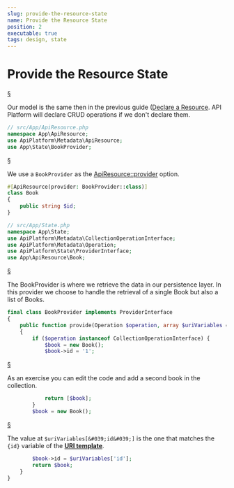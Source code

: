 ```yaml
--- 
slug: provide-the-resource-state
name: Provide the Resource State
position: 2
executable: true
tags: design, state
---
```


# Provide the Resource State

<a href="#section-1" id="section-1">§</a>

Our model is the same then in the previous guide ([Declare a Resource](./declare-a-resource). API Platform will declare
CRUD operations if we don&#039;t declare them. 


```php
// src/App/ApiResource.php
namespace App\ApiResource;
use ApiPlatform\Metadata\ApiResource;
use App\State\BookProvider;
```

<a href="#section-2" id="section-2">§</a>

We use a `BookProvider` as the [ApiResource::provider](/reference/Metadata/ApiResource#provider) option. 


```php
#[ApiResource(provider: BookProvider::class)]
class Book
{
    public string $id;
}

// src/App/State.php
namespace App\State;
use ApiPlatform\Metadata\CollectionOperationInterface;
use ApiPlatform\Metadata\Operation;
use ApiPlatform\State\ProviderInterface;
use App\ApiResource\Book;
```

<a href="#section-3" id="section-3">§</a>

The BookProvider is where we retrieve the data in our persistence layer. 
In this provider we choose to handle the retrieval of a single Book but also a list of Books.


```php
final class BookProvider implements ProviderInterface
{
    public function provide(Operation $operation, array $uriVariables = [], array $context = []): iterable|object|null
    {
        if ($operation instanceof CollectionOperationInterface) {
            $book = new Book();
            $book->id = '1';
```

<a href="#section-4" id="section-4">§</a>

As an exercise you can edit the code and add a second book in the collection.


```php
            return [$book];
        }
        $book = new Book();
```

<a href="#section-5" id="section-5">§</a>

The value at `$uriVariables[&#039;id&#039;]` is the one that matches the `{id}` variable of the **[URI template](/explanation/uri#uri-template)**.


```php
        $book->id = $uriVariables['id'];
        return $book;
    }
}
```
